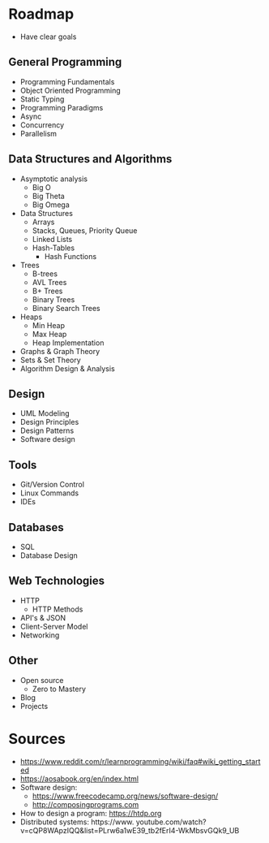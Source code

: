 # Roadmap
- Have clear goals

## General Programming
- Programming Fundamentals
- Object Oriented Programming
- Static Typing
- Programming Paradigms
- Async
- Concurrency
- Parallelism

## Data Structures and Algorithms
- Asymptotic analysis
    - Big O
    - Big Theta
    - Big Omega
- Data Structures
    - Arrays
    - Stacks, Queues, Priority Queue
    - Linked Lists
    - Hash-Tables
         - Hash Functions
- Trees
    - B-trees
    - AVL Trees
    - B+ Trees
    - Binary Trees
    - Binary Search Trees
- Heaps
    - Min Heap
    - Max Heap
    - Heap Implementation
- Graphs & Graph Theory 
- Sets & Set Theory
- Algorithm Design & Analysis

## Design
- UML Modeling
- Design Principles
- Design Patterns
- Software design

## Tools
- Git/Version Control
- Linux Commands
- IDEs

## Databases
- SQL
- Database Design

## Web Technologies
- HTTP
    - HTTP Methods
- API's & JSON
- Client-Server Model
- Networking

## Other
- Open source
    - Zero to Mastery
- Blog
- Projects

# Sources
- https://www.reddit.com/r/learnprogramming/wiki/faq#wiki_getting_started
- https://aosabook.org/en/index.html
- Software design: 
    - https://www.freecodecamp.org/news/software-design/
    - http://composingprograms.com
- How to design a program: https://htdp.org
- Distributed systems: https://www. youtube.com/watch?v=cQP8WApzIQQ&list=PLrw6a1wE39_tb2fErI4-WkMbsvGQk9_UB